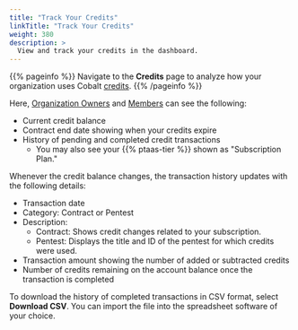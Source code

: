 ```yaml
---
title: "Track Your Credits"
linkTitle: "Track Your Credits"
weight: 380
description: >
  View and track your credits in the dashboard.
---
```


{{% pageinfo %}}
Navigate to the **Credits** page to analyze how your organization uses Cobalt [credits](https://www.cobalt.io/pentest-pricing#cobaltcredits).
{{% /pageinfo %}}

Here, [Organization Owners](/getting-started/glossary/#organization-owner) and [Members](/getting-started/glossary/#organization-member) can see the following:

- Current credit balance
- Contract end date showing when your credits expire
- History of pending and completed credit transactions
  - You may also see your {{% ptaas-tier %}} shown as "Subscription Plan."

Whenever the credit balance changes, the transaction history updates with the following details:

- Transaction date
- Category: Contract or Pentest
- Description:
  - Contract: Shows credit changes related to your subscription.
  - Pentest: Displays the title and ID of the pentest for which credits were used.
- Transaction amount showing the number of added or subtracted credits
- Number of credits remaining on the account balance once the transaction is completed

To download the history of completed transactions in CSV format, select **Download CSV**. You can import the file into the spreadsheet software of your choice.
